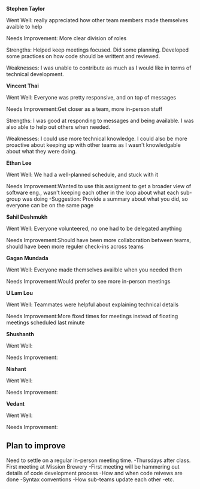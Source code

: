 **Stephen Taylor**

Went Well: really appreciated how other team members made themselves avaible to help

Needs Improvement: More clear division of roles

Strengths: Helped keep meetings focused. Did some planning. Developed some practices on how code should be writtent and reviewed.

Weaknesses: I was unable to contribute as much as I would like in terms of technical development.

**Vincent Thai**

Went Well: Everyone was pretty responsive, and on top of messages

Needs Improvement:Get closer as a team, more in-person stuff

Strengths: I was good at responding to messages and being available. I was also able to help out others when needed. 

Weaknesses: I could use more technical knowledge. I could also be more proactive about keeping up with other teams as I wasn't knowledgable about what they were doing.

**Ethan Lee**

Went Well: We had a well-planned schedule, and stuck with it

Needs Improvement:Wanted to use this assigment to get a broader view of software eng., wasn't keeping each other in the loop about what each sub-group was doing
    -Suggestion: Provide a summary about what you did, so everyone can be on the same page

**Sahil Deshmukh**

Went Well: Everyone volunteered, no one had to be delegated anything

Needs Improvement:Should have been more collaboration between teams, should have been more reguler check-ins across teams

**Gagan Mundada**

Went Well: Everyone made themselves availble when you needed them

Needs Improvement:Would prefer to see more in-person meetings

**U Lam Lou**

Went Well: Teammates were helpful about explaining technical details

Needs Improvement:More fixed times for meetings instead of floating meetings scheduled last minute

**Shushanth**

Went Well: 

Needs Improvement:

**Nishant**

Went Well: 

Needs Improvement:

**Vedant**

Went Well: 

Needs Improvement:

## Plan to improve
Need to settle on a regular in-person meeting time.
-Thursdays after class. First meeting at Mission Brewery
-First meeting will be hammering out details of code development process
  -How and when code reivews are done
  -Syntax conventions
  -How sub-teams update each other
  -etc.


